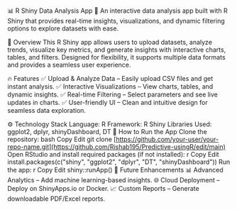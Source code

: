 📊 R Shiny Data Analysis App
🚀 An interactive data analysis app built with R Shiny that provides real-time insights, visualizations, and dynamic filtering options to explore datasets with ease.

🌟 Overview
This R Shiny app allows users to upload datasets, analyze trends, visualize key metrics, and generate insights with interactive charts, tables, and filters. Designed for flexibility, it supports multiple data formats and provides a seamless user experience.

🔥 Features
✅ Upload & Analyze Data – Easily upload CSV files and get instant analysis.
✅ Interactive Visualizations – View charts, tables, and dynamic insights.
✅ Real-time Filtering – Select parameters and see live updates in charts.
✅ User-friendly UI – Clean and intuitive design for seamless data exploration.

⚙️ Technology Stack
Language: R
Framework: R Shiny
Libraries Used: ggplot2, dplyr, shinyDashboard, DT
🚀 How to Run the App
Clone the repository:
bash
Copy
Edit
git clone [https://github.com/your-user/your-repo-name.git](https://github.com/Rishab195/Predictive-usingR/edit/main)
Open RStudio and install required packages (if not installed):
r
Copy
Edit
install.packages(c("shiny", "ggplot2", "dplyr", "DT", "shinyDashboard"))
Run the app:
r
Copy
Edit
shiny::runApp()
🎯 Future Enhancements
📊 Advanced Analytics – Add machine learning-based insights.
🌐 Cloud Deployment – Deploy on ShinyApps.io or Docker.
📈 Custom Reports – Generate downloadable PDF/Excel reports.

